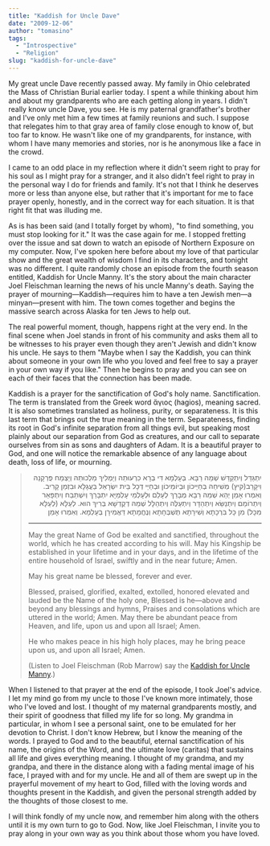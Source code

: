 ```yaml
---
title: "Kaddish for Uncle Dave"
date: "2009-12-06"
author: "tomasino"
tags:
  - "Introspective"
  - "Religion"
slug: "kaddish-for-uncle-dave"
---
```


My great uncle Dave recently passed away. My family in Ohio celebrated
the Mass of Christian Burial earlier today. I spent a while thinking
about him and about my grandparents who are each getting along in years.
I didn't really know uncle Dave, you see. He is my paternal
grandfather's brother and I've only met him a few times at family
reunions and such. I suppose that relegates him to that gray area of
family close enough to know of, but too far to know. He wasn't like one
of my grandparents, for instance, with whom I have many memories and
stories, nor is he anonymous like a face in the crowd.

I came to an odd place in my reflection where it didn't seem right to
pray for his soul as I might pray for a stranger, and it also didn't
feel right to pray in the personal way I do for friends and family. It's
not that I think he deserves more or less than anyone else, but rather
that it's important for me to face prayer openly, honestly, and in the
correct way for each situation. It is that right fit that was illuding
me.

As is has been said (and I totally forget by whom), "to find something,
you must stop looking for it." It was the case again for me. I stopped
fretting over the issue and sat down to watch an episode of Northern
Exposure on my computer. Now, I've spoken here before about my love of
that particular show and the great wealth of wisdom I find in its
characters, and tonight was no different. I quite randomly chose an
episode from the fourth season entitled, Kaddish for Uncle Manny. It's
the story about the main character Joel Fleischman learning the news of
his uncle Manny's death. Saying the prayer of mourning—Kaddish—requires
him to have a ten Jewish men—a minyan—present with him. The town comes
together and begins the massive search across Alaska for ten Jews to
help out.

The real powerful moment, though, happens right at the very end. In the
final scene when Joel stands in front of his community and asks them all
to be witnesses to his prayer even though they aren't Jewish and didn't
know his uncle. He says to them "Maybe when I say the Kaddish, you can
think about someone in your own life who you loved and feel free to say
a prayer in your own way if you like." Then he begins to pray and you
can see on each of their faces that the connection has been made.

Kaddish is a prayer for the sanctification of God's holy name.
Sanctification. The term is translated from the Greek word ἅγιος
(hagios), meaning sacred. It is also sometimes translated as holiness,
purity, or separateness. It is this last term that brings out the true
meaning in the term. Separateness, finding its root in God's infinite
separation from all things evil, but speaking most plainly about our
separation from God as creatures, and our call to separate ourselves
from sin as sons and daughters of Adam. It is a beautiful prayer to God,
and one will notice the remarkable absence of any language about death,
loss of life, or mourning.

> <div style="width: 100%; text-align:right">
> יִתְגַּדַּל וְיִתְקַדַּשׁ שְׁמֵהּ רַבָּא.
>  בְּעָלְמָא דִּי בְרָא כִרְעוּתֵהּ
>  וְיַמְלִיךְ מַלְכוּתֵהּ
>  וְיַצְמַח פֻּרְקָנֵהּ וִיקָרֵב(קיץ) מְשִׁיחֵהּ
>  בְּחַיֵּיכוֹן וּבְיוֹמֵיכוֹן
>  וּבְחַיֵּי דְכָל בֵּית יִשְׂרָאֵל
>  בַּעֲגָלָא וּבִזְמַן קָרִיב. וְאִמְרוּ אָמֵן
>  יְהֵא שְׁמֵהּ רַבָּא מְבָרַךְ
>  לְעָלַם וּלְעָלְמֵי עָלְמַיָּא
>  יִתְבָּרַךְ וְיִשְׁתַּבַּח וְיִתְפָּאַר וְיִתְרוֹמַם
>  וְיִתְנַשֵּׂא וְיִתְהַדָּר וְיִתְעַלֶּה וְיִתְהַלָּל
>  שְׁמֵהּ דְקֻדְשָׁא בְּרִיךְ הוּא.
>  לְעֵלָּא (לְעֵלָּא מִכָּל) מִן כָּל בִּרְכָתָא
>  וְשִׁירָתָא תֻּשְׁבְּחָתָא וְנֶחֱמָתָא
>  דַּאֲמִירָן בְּעָלְמָא. וְאִמְרוּ אָמֵן
> </div>
>
> * * * * *
>
> May the great Name of God be exalted and sanctified, throughout the
> world, which he has created according to his will. May his Kingship be
> established in your lifetime and in your days, and in the lifetime of
> the entire household of Israel, swiftly and in the near future; Amen.
>
> May his great name be blessed, forever and ever.
>
> Blessed, praised, glorified, exalted, extolled, honored elevated and
> lauded be the Name of the holy one, Blessed is he—above and beyond any
> blessings and hymns, Praises and consolations which are uttered in the
> world; Amen. May there be abundant peace from Heaven, and life, upon
> us and upon all Israel; Amen.
>
> He who makes peace in his high holy places, may he bring peace upon
> us, and upon all Israel; Amen.
>
> (Listen to Joel Fleischman (Rob Marrow) say the [Kaddish for Uncle
> Manny][].)

When I listened to that prayer at the end of the episode, I took Joel's
advice. I let my mind go from my uncle to those I've known more
intimately, those who I've loved and lost. I thought of my maternal
grandparents mostly, and their spirit of goodness that filled my life
for so long. My grandma in particular, in whom I see a personal saint,
one to be emulated for her devotion to Christ. I don't know Hebrew, but
I know the meaning of the words. I prayed to God and to the beautiful,
eternal sanctification of his name, the origins of the Word, and the
ultimate love (caritas) that sustains all life and gives everything
meaning. I thought of my grandma, and my grandpa, and there in the
distance along with a fading mental image of his face, I prayed with and
for my uncle. He and all of them are swept up in the prayerful movement
of my heart to God, filled with the loving words and thoughts present in
the Kaddish, and given the personal strength added by the thoughts of
those closest to me.

I will think fondly of my uncle now, and remember him along with the
others until it is my own turn to go to God. Now, like Joel Fleischman,
I invite you to pray along in your own way as you think about those whom
you have loved.

  [Kaddish for Uncle Manny]: https://blog.tomasino.org/sound/KaddishforUncleManny.mp3
